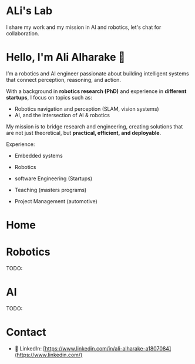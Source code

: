 # ALi's Lab

I share my work and my mission in AI and robotics, let's chat for collaboration. 


# Hello, I'm Ali Alharake 👋

I’m a robotics and AI engineer passionate about building intelligent systems that connect perception, reasoning, and action.  

With a background in **robotics research (PhD)** and experience in **different startups**, I focus on topics such as:
- Robotics navigation and perception (SLAM, vision systems)
- AI, and the intersection of AI & robotics 

My mission is to bridge research and engineering, creating solutions that are not just theoretical, but **practical, efficient, and deployable**.  

Experience: 

- Embedded systems
- Robotics
- software Engineering (Startups) 

- Teaching (masters programs)  

- Project Management (automotive)



# Home 



# Robotics 
TODO: 


# AI 
TODO: 


# Contact
- 🔗 LinkedIn: [https://www.linkedin.com/in/ali-alharake-a1807084](https://www.linkedin.com/)  




